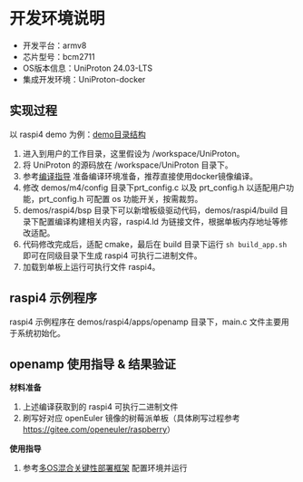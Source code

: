 # 开发环境说明
- 开发平台：armv8
- 芯片型号：bcm2711
- OS版本信息：UniProton 24.03-LTS
- 集成开发环境：UniProton-docker

## 实现过程

以 raspi4 demo 为例：[demo目录结构](../../demos/raspi4/readme.txt)

1. 进入到用户的工作目录，这里假设为 /workspace/UniProton。
2. 将 UniProton 的源码放在 /workspace/UniProton 目录下。
3. 参考[编译指导](./UniProton_build.md) 准备编译环境准备，推荐直接使用docker镜像编译。
4. 修改 demos/m4/config 目录下prt_config.c 以及 prt_config.h 以适配用户功能，prt_config.h 可配置 os 功能开关，按需裁剪。
5. demos/raspi4/bsp 目录下可以新增板级驱动代码，demos/raspi4/build 目录下配置编译构建相关内容，raspi4.ld 为链接文件，根据单板内存地址等修改适配。
6. 代码修改完成后，适配 cmake，最后在 build 目录下运行 `sh build_app.sh` 即可在同级目录下生成 raspi4 可执行二进制文件。
7. 加载到单板上运行可执行文件 raspi4。

## raspi4 示例程序
raspi4 示例程序在 demos/raspi4/apps/openamp 目录下，main.c 文件主要用于系统初始化。

## openamp 使用指导 & 结果验证

**材料准备**

1. 上述编译获取到的 raspi4 可执行二进制文件
2. 刷写好对应 openEuler 镜像的树莓派单板（具体刷写过程参考 <https://gitee.com/openeuler/raspberry>）

**使用指导**

1. 参考[多OS混合关键性部署框架](https://pages.openeuler.openatom.cn/embedded/docs/build/html/master/features/mica/index.html) 配置环境并运行

   
